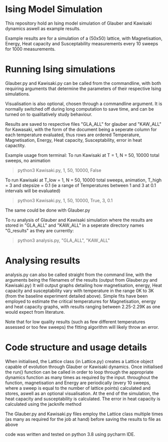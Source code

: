 # Ising Model Simulation

This repository hold an Ising model simulation of Glauber and Kawisaki dynamics aswell as example results.

Example results are for a simulation of a (50x50) lattice, with Magnetisation, Energy, Heat capacity and Susceptability measurements every 10 sweeps for 1000 measurements.

# Running Ising simulations

Glauber.py and Kawisaki.py can be called from the commandline, with both requiring arguments that determine the parameters of their respective Ising simulations.

Visualisation is also optional, chosen through a commandline argument. It is normally switched off during long computation to save time, and can be turned on to qualitatively study behaviour.

Results are saved to respective files "GLA_ALL" for glauber and "KAW_ALL" for Kawasaki, with the form of the document being a seperate column for each temperature evaluated, thus rows are ordered Temperature, Magnetisation, Energy, Heat capacity, Susceptability, error in heat capactity.

Example usage from terminal:
To run Kawisaki at T = 1, N = 50, 10000 total sweeps, no animation

>python3 Kawisaki.py, 1, 50, 10000, False


To run Kawisaki at T_low = 1, N = 50, 10000 total sweeps, animation, T_high = 3 and stepsize = 0.1 (ie a range of Temperatures between 1 and 3 at 0.1 intervals will be evaluated)

> python3 Kawisaki.py, 1, 50, 10000, True, 3, 0.1


The same could be done with Glauber.py


To ru  analysis of Glauber and Kawisaki simulation where the results are stored in "GLA_ALL" and "KAW_ALL" in a seperate directory names "G_results" as they are currently:
> python3 analysis.py, "GLA_ALL", "KAW_ALL"    


# Analysing results

analysis.py can also be called straight from the command line, with the arguments being the filenames of the results (output from Glauber.py and Kawisaki.py)
It will output graphs detailing how magnetisation, energy, Heat capacity and susceptability vary with temperature in the range 0K to 3K (from the baseline experiment detailed above).
Simple fits have been employed to estimate the critical temperatures for Magnetisation, energy and heat capacity graphs, with results ranging between 2.25-2.29K as one would expect from literature.

Note that for low quality results (such as few different temperatures assessed or too few sweeps) the fitting algorithm will likely throw an error.



# Code structure and usage details

When initialised, the Lattice class (in Lattice.py) creates a Lattice object capable of evolution through Glauber or Kawisaki dynamics. Once initialised the run() function can be called in order to loop through the appropriate dynamics function as many times as required by the input. throughout the function, magnetisation and Energy are periodically (every 10 sweeps, where a sweep is equal to the number of lattice points) calculated and stores, aswell as an optional visualisation. At the end of the simulation, the heat capacity and susceptability is calculated. The error in heat capacity is calculated using the jacknife method

The Glauber.py and Kawisaki.py files employ the Lattice class multiple times (as many as required for the job at hand) before saving the results to file as above

code was written and tested on python 3.8 using pycharm IDE. 
